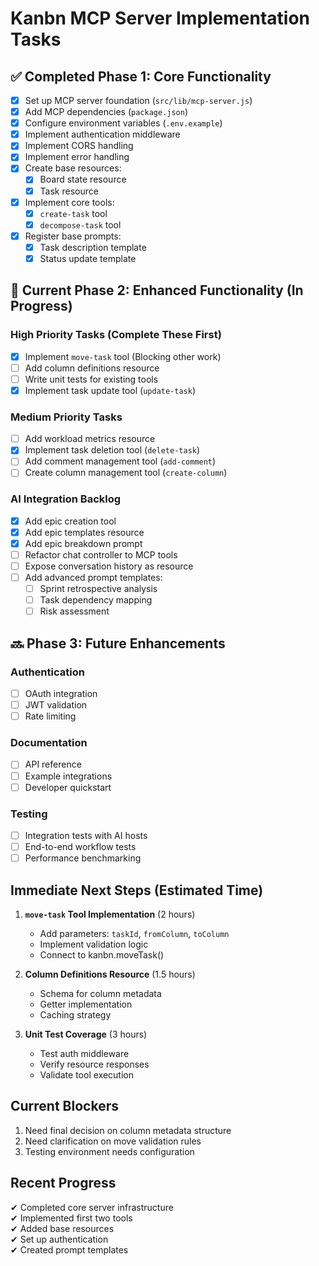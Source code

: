 # Kanbn MCP Server Implementation Tasks

## ✅ Completed Phase 1: Core Functionality
- [x] Set up MCP server foundation (`src/lib/mcp-server.js`)
- [x] Add MCP dependencies (`package.json`)
- [x] Configure environment variables (`.env.example`)
- [x] Implement authentication middleware
- [x] Implement CORS handling
- [x] Implement error handling
- [x] Create base resources:
  - [x] Board state resource
  - [x] Task resource
- [x] Implement core tools:
  - [x] `create-task` tool
  - [x] `decompose-task` tool
- [x] Register base prompts:
  - [x] Task description template
  - [x] Status update template

## 🚧 Current Phase 2: Enhanced Functionality (In Progress)

### High Priority Tasks (Complete These First)
- [x] Implement `move-task` tool (Blocking other work)
- [ ] Add column definitions resource
- [ ] Write unit tests for existing tools
- [x] Implement task update tool (`update-task`)

### Medium Priority Tasks
- [ ] Add workload metrics resource
- [x] Implement task deletion tool (`delete-task`)
- [ ] Add comment management tool (`add-comment`)
- [ ] Create column management tool (`create-column`)

### AI Integration Backlog
- [x] Add epic creation tool
- [x] Add epic templates resource
- [x] Add epic breakdown prompt
- [ ] Refactor chat controller to MCP tools
- [ ] Expose conversation history as resource
- [ ] Add advanced prompt templates:
  - [ ] Sprint retrospective analysis
  - [ ] Task dependency mapping
  - [ ] Risk assessment

## 🔜 Phase 3: Future Enhancements

### Authentication
- [ ] OAuth integration
- [ ] JWT validation
- [ ] Rate limiting

### Documentation
- [ ] API reference
- [ ] Example integrations
- [ ] Developer quickstart

### Testing
- [ ] Integration tests with AI hosts
- [ ] End-to-end workflow tests
- [ ] Performance benchmarking

## Immediate Next Steps (Estimated Time)

1. **`move-task` Tool Implementation** (2 hours)
   - Add parameters: `taskId`, `fromColumn`, `toColumn`
   - Implement validation logic
   - Connect to kanbn.moveTask()

2. **Column Definitions Resource** (1.5 hours)
   - Schema for column metadata
   - Getter implementation
   - Caching strategy

3. **Unit Test Coverage** (3 hours)
   - Test auth middleware
   - Verify resource responses
   - Validate tool execution

## Current Blockers
1. Need final decision on column metadata structure
2. Need clarification on move validation rules
3. Testing environment needs configuration

## Recent Progress
✔ Completed core server infrastructure  
✔ Implemented first two tools  
✔ Added base resources  
✔ Set up authentication  
✔ Created prompt templates
